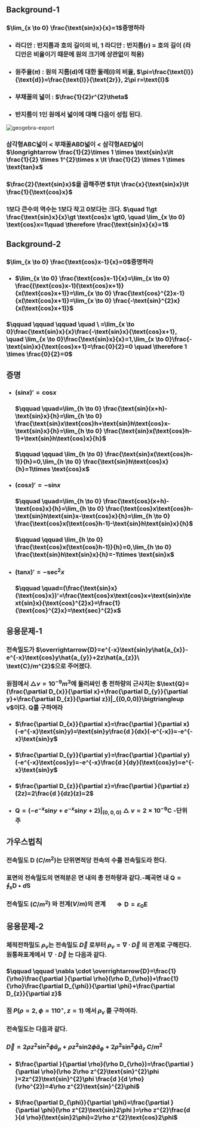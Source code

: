 ## Background-1

### $\lim_{x \to 0} \frac{\text{sin}x}{x}=1$증명하라
+ ### 라디안 : 반지름과 호의 길이의 비, 1 라디안 : 반지름(r) = 호의 길이 (라디안은 비율이기 때문에 원의 크기에 상관없이 적용)
+ ### 원주율($\pi$) : 원의 지름(d)에 대한 둘레(l)의 비율,  $\pi=\frac{\text{l}}{\text{d}}=\frac{\text{l}}{\text{2r}}, 2\pi r=\text{l}$
+ ### 부채꼴의 넓이 : $\frac{1}{2}r^{2}\theta$
+ ### 반지름이 1인 원에서 넓이에 대해 다음이 성립 된다.
![geogebra-export](https://github.com/DooHub/Electromagnetic_Math/assets/99073912/406ad945-29ae-48b5-b646-e0173c8b154c)

  ### 삼각형ABC넓이 < 부채꼴ABD넓이 < 삼각형AED넓이 $\longrightarrow \frac{1}{2}\times 1 \times \text{sin}x\lt \frac{1}{2} \times 1^{2}\times x \lt \frac{1}{2} \times 1 \times \text{tan}x$
  ### $\frac{2}{\text{sin}x}$을 곱해주면 $1\lt \frac{x}{\text{sin}x}\lt \frac{1}{\text{cos}x}$
  ### 1보다 큰수의 역수는 1보다 작고 0보다는 크다. $\quad 1\gt \frac{\text{sin}x}{x}\gt \text{cos}x \gt0, \quad \lim_{x \to 0} \text{cos}x=1\quad \therefore \frac{\text{sin}x}{x}=1$
## Background-2
### $\lim_{x \to 0} \frac{\text{cos}x-1}{x}=0$증명하라
+ ### $\lim_{x \to 0} \frac{\text{cos}x-1}{x}=\lim_{x \to 0} \frac{(\text{cos}x-1)(\text{cos}x+1)}{x(\text{cos}x+1)}=\lim_{x \to 0} \frac{\text{cos}^{2}x-1}{x(\text{cos}x+1)}=\lim_{x \to 0} \frac{-\text{sin}^{2}x}{x(\text{cos}x+1)}$
### $\qquad \qquad \qquad \quad \ =\lim_{x \to 0}\frac{\text{sin}x}{x}\frac{-\text{sin}x}{\text{cos}x+1}, \quad \lim_{x \to 0}\frac{\text{sin}x}{x}=1,\lim_{x \to 0}\frac{-\text{sin}x}{\text{cos}x+1}=\frac{0}{2}=0 \quad \therefore 1 \times \frac{0}{2}=0$

## 증명
+ ### $(\text{sin}x)'=\text{cos}x$
  ### $\qquad \quad=\lim_{h \to 0} \frac{\text{sin}(x+h)-\text{sin}x}{h}=\lim_{h \to 0} \frac{\text{sin}x\text{cos}h+\text{sin}h\text{cos}x-\text{sin}x}{h}=\lim_{h \to 0} \frac{\text{sin}x(\text{cos}h-1)+\text{sin}h\text{cos}x}{h}$
  ### $\qquad \qquad \lim_{h \to 0} \frac{\text{sin}x(\text{cos}h-1)}{h}=0,\lim_{h \to 0} \frac{\text{sin}h\text{cos}x}{h}=1\times \text{cos}x$
  
+ ### $(\text{cos}x)'=-\text{sin}x$
  ### $\qquad \quad=\lim_{h \to 0} \frac{\text{cos}(x+h)-\text{cos}x}{h}=\lim_{h \to 0} \frac{\text{cos}x\text{cos}h-\text{sin}h\text{sin}x-\text{cos}x}{h}=\lim_{h \to 0} \frac{\text{cos}x(\text{cos}h-1)-\text{sin}h\text{sin}x}{h}$
  ### $\qquad \qquad \lim_{h \to 0} \frac{\text{cos}x(\text{cos}h-1)}{h}=0,\lim_{h \to 0} \frac{\text{sin}h\text{sin}x}{h}=-1\times \text{sin}x$

+ ### $(\text{tan}x)'=-\text{sec}^{2}x$
  ### $\qquad \quad=(\frac{\text{sin}x}{\text{cos}x})'=\frac{\text{cos}x\text{cos}x+\text{sin}x\text{sin}x}{\text{cos}^{2}x}=\frac{1}{\text{cos}^{2}x}=\text{sec}^{2}x$

## 응용문제-1
### 전속밀도가 $\overrightarrow{D}=e^{-x}\text{sin}y\hat{a_{x}}-e^{-x}\text{cos}y\hat{a_{y}}+2z\hat{a_{z}}\ \text{C}/m^{2}$으로 주어졌다.
### 원점에서 $\bigtriangleup v =10^{-9}m^{3}$에 둘러싸인 총 전하량의 근사치는 $\text{Q}=(\frac{\partial D_{x}}{\partial x}+\frac{\partial D_{y}}{\partial y}+\frac{\partial D_{z}}{\partial z})|_{(0,0,0)}\bigtriangleup v$이다. $\text{Q}$를 구하여라
+ ### $\frac{\partial D_{x}}{\partial x}=\frac{\partial }{\partial x}(-e^{-x}\text{sin}y)=\text{sin}y\frac{d }{dx}(-e^{-x})=-e^{-x}\text{sin}y$
+ ### $\frac{\partial D_{y}}{\partial y}=\frac{\partial }{\partial y}(-e^{-x}\text{cos}y)=-e^{-x}\frac{d }{dy}(\text{cos}y)=e^{-x}\text{sin}y$
+ ### $\frac{\partial D_{z}}{\partial z}=\frac{\partial }{\partial z}(2z)=2\frac{d }{dz}(z)=2$
+ ### $\text{Q}=(-e^{-x}\text{sin}y+e^{-x}\text{sin}y+2)|_{(0,0,0)}\bigtriangleup v=2\times 10^{-9}\text{C}$ -단위 주

## 가우스법칙
### 전속밀도 $\text{D}$ $(C/m^{2})$는 단위면적당 전속의 수를 전속밀도라 한다.
### 표면의 전속밀도의 면적분은 면 내의 총 전하량과 같다.-폐곡면 내 $\text{Q}=\oint_{s}^{}\textbf{D}\bullet d\textbf{S}$
### 전속밀도 $(C/m^{2}$) 와 전계($V/m$)의 관계 $\quad \Longrightarrow \text{D}=\varepsilon_{0}\textbf{E}$


## 응용문제-2
### 체적전하밀도 $\rho_{v}$는 전속밀도 $\overrightarrow{D}$ 로부터 $\rho_{v}=\nabla \cdot \overrightarrow{D}$ 의 관계로 구해진다. 원통좌표계에서 $\nabla \cdot \overrightarrow{D}$ 는 다음과 같다.
### $\qquad  \qquad \nabla \cdot \overrightarrow{D}=\frac{1}{\rho}\frac{\partial }{\partial \rho}(\rho D_{\rho})+\frac{1}{\rho}\frac{\partial D_{\phi}}{\partial \phi}+\frac{\partial D_{z}}{\partial z}$
### 점 $P(\rho=2,\phi=110^{\circ },z=1)$ 에서 $\rho_{v}$ 를 구하여라.
### 전속밀도는 다음과 같다. 
### $\overrightarrow{D}=2\rho z^{2} \text{sin}^{2} \phi \hat{a} _{\rho}+\rho z^{2}\text{sin}2 \phi \hat{a} _{\phi}+2 \rho^{2} \text{sin}^{2} \phi \hat{a} _{z} \ C/m^{2}$
+ ### $\frac{\partial }{\partial \rho}(\rho D_{\rho})=\frac{\partial }{\partial \rho}(\rho 2\rho z^{2}\text{sin}^{2}\phi )=2z^{2}\text{sin}^{2}\phi \frac{d }{d \rho}(\rho^{2})=4\rho z^{2}\text{sin}^{2}\phi$
+ ### $\frac{\partial D_{\phi}}{\partial \phi}=\frac{\partial }{\partial \phi}(\rho z^{2}\text{sin}2\phi )=\rho z^{2}\frac{d }{d \rho}(\text{sin}2\phi)=2\rho z^{2}\text{cos}2\phi$
